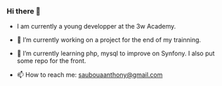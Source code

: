 ### Hi there 👋

- I am currently a young developper at the 3w Academy.
- 🔭 I’m currently working on a project for the end of my trainning.
- 🌱 I’m currently learning php, mysql to improve on Synfony.
      I also put some repo for the front.

- 📫 How to reach me: saubouaanthony@gmail.com

